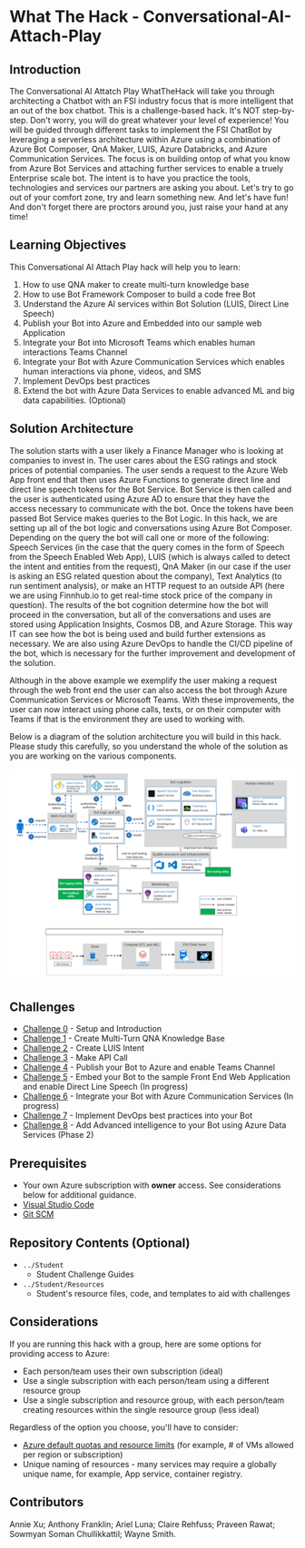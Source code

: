 # What The Hack - Conversational-AI-Attach-Play

## Introduction
The Conversational AI Attatch Play WhatTheHack will take you through architecting a Chatbot with an FSI industry focus that is more intelligent that an out of the box chatbot. This is a challenge-based hack. It's NOT step-by-step. Don't worry, you will do great whatever your level of experience! You will be guided through different tasks to implement the FSI ChatBot by leveraging a serverless architecture within Azure using a combination of Azure Bot Composer, QnA Maker, LUIS, Azure Databricks, and Azure Communication Services. The focus is on building ontop of what you know from Azure Bot Services and attaching further services to enable a truely Enterprise scale bot.  The intent is to have you practice the tools, technologies and services our partners are asking you about. Let's try to go out of your comfort zone, try and learn something new. And let's have fun! And don't forget there are proctors around you, just raise your hand at any time!


## Learning Objectives

This Conversational AI Attach Play hack will help you to learn:
1. How to use QNA maker to create multi-turn knowledge base
1. How to use Bot Framework Composer to build a code free Bot
1. Understand the Azure AI services within Bot Solution (LUIS, Direct Line Speech)
1. Publish your Bot into Azure and Embedded into our sample web Application 
1. Integrate your Bot into Microsoft Teams which enables human interactions Teams Channel
1. Integrate your Bot with Azure Communication Services which enables human interactions via phone, videos, and SMS
1. Implement DevOps best practices
1. Extend the bot with Azure Data Services to enable advanced ML and big data capabilities. (Optional)

## Solution Architecture

The solution starts with a user likely a Finance Manager who is looking at companies to invest in. The user cares about the ESG ratings and stock prices of potential companies. The user sends a request to the Azure Web App front end that then uses Azure Functions to generate direct line and direct line speech tokens for the Bot Service.  Bot Service is then called and the user is authenticated using Azure AD to ensure that they have the access necessary to communicate with the bot. Once the tokens have been passed Bot Service makes queries to the Bot Logic. In this hack, we are setting up all of the bot logic and conversations using Azure Bot Composer. Depending on the query the bot will call one or more of the following: Speech Services (in the case that the query comes in the form of Speech from the Speech Enabled Web App), LUIS (which is always called to detect the intent and entities from the request), QnA Maker (in our case if the user is asking an ESG related question about the company), Text Analytics (to run sentiment analysis), or make an HTTP request to an outside API (here we are using Finnhub.io to get real-time stock price of the company in question). The results of the bot cognition determine how the bot will proceed in the conversation, but all of the conversations and uses are stored using Application Insights, Cosmos DB, and Azure Storage. This way IT can see how the bot is being used and build further extensions as necessary. We are also using Azure DevOps to handle the CI/CD pipeline of the bot, which is necessary for the further improvement and development of the solution. 

Although in the above example we exemplify the user making a request through the web front end the user can also access the bot through Azure Communication Services or Microsoft Teams. With these improvements, the user can now interact using phone calls, texts, or on their computer with Teams if that is the environment they are used to working with. 

Below is a diagram of the solution architecture you will build in this hack. Please study this carefully, so you understand the whole of the solution as you are working on the various components.

![Solution Architecture](https://github.com/Microsoft-US-OCP-Conversational-AI/Conversational-AI-Attach-Play/blob/master/Coach/SolutionArchitecture.PNG?raw=true)

## Challenges
 - [Challenge 0](./Student/Challenge0-Setup.md) - Setup and Introduction
 - [Challenge 1](./Student/Challenge1-QnA.md) - Create Multi-Turn QNA Knowledge Base
 - [Challenge 2](./Student/Challenge2-LUIS.md) - Create LUIS Intent
 - [Challenge 3](./Student/Challenge3-API.md) - Make API Call  
 - [Challenge 4](./Student/Challenge4-Deployment.md) - Publish your Bot to Azure and enable Teams Channel
 - [Challenge 5](./Student/Challenge5-FrontEnd.md) - Embed your Bot to the sample Front End Web Application and enable Direct Line Speech (In progress)
 - [Challenge 6](./Student/Challenge6-ACS.md) - Integrate your Bot with Azure Communication Services (In progress)
 - [Challenge 7](./Student/Challenge7-CICD.md) - Implement DevOps best practices into your Bot 
 - [Challenge 8](./Student/Challenge8.md) - Add Advanced intelligence to your Bot using Azure Data Services (Phase 2)

## Prerequisites
- Your own Azure subscription with **owner** access. See considerations below for additional guidance.
- [Visual Studio Code](https://code.visualstudio.com)
- [Git SCM](https://git-scm.com/download)

## Repository Contents (Optional)
- `../Student`
  - Student Challenge Guides
- `../Student/Resources`
  - Student's resource files, code, and templates to aid with challenges

## Considerations

If you are running this hack with a group, here are some options for providing access to Azure:
- Each person/team uses their own subscription (ideal)
- Use a single subscription with each person/team using a different resource group
- Use a single subscription and resource group, with each person/team creating resources within the single resource group (less ideal)

Regardless of the option you choose, you'll have to consider:
- [Azure default quotas and resource limits](https://docs.microsoft.com/en-us/azure/azure-resource-manager/management/azure-subscription-service-limits) (for example, # of VMs allowed per region or subscription)
- Unique naming of resources - many services may require a globally unique name, for example, App service, container registry.

## Contributors
Annie Xu;
Anthony Franklin;
Ariel Luna;
Claire Rehfuss;
Praveen Rawat;
Sowmyan Soman Chullikkattil;
Wayne Smith.
